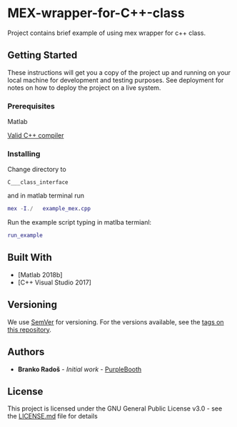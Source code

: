 # MEX-wrapper-for-C++-class


Project contains brief example of using mex wrapper for c++ class.

## Getting Started

These instructions will get you a copy of the project up and running on your local machine for development and testing purposes. See deployment for notes on how to deploy the project on a live system.

### Prerequisites

Matlab 

[Valid C++ compiler](https://www.mathworks.com/support/requirements/supported-compilers.html)


### Installing


Change directory to 

```
C___class_interface
```

and in matlab terminal run

```matlab
mex -I./   example_mex.cpp
```

Run the example script typing in matlba termianl:

```matlab
run_example
```



## Built With

* [Matlab 2018b]
* [C++ Visual Studio 2017]


## Versioning

We use [SemVer](http://semver.org/) for versioning. For the versions available, see the [tags on this repository](https://github.com/MEX-wrapper-for-C-class/tags). 

## Authors

* **Branko Radoš** - *Initial work* - [PurpleBooth](https://github.com/PurpleBooth)


## License

This project is licensed under the GNU General Public License v3.0 - see the [LICENSE.md](LICENSE.md) file for details



